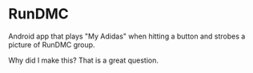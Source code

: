 # RunDMC
Android app that plays "My Adidas" when hitting a button and strobes a picture of RunDMC group. 

Why did I make this? That is a great question. 

